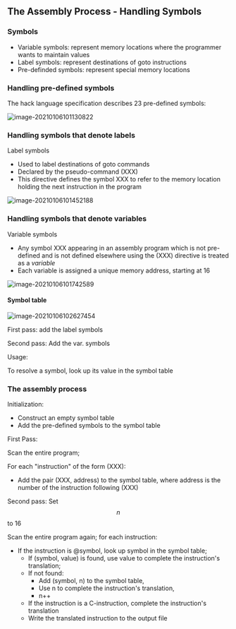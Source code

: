 ## The Assembly Process - Handling Symbols



### Symbols

- Variable symbols: represent memory locations where the programmer wants to maintain values
- Label symbols: represent destinations of goto instructions 
- Pre-definded symbols: represent special memory locations





### Handling pre-defined symbols

The hack language specification describes 23 pre-defined symbols:

![image-20210106101130822](https://loyioblog.oss-cn-beijing.aliyuncs.com/LoyioBlog/20210106urLlVj.png)



### Handling symbols that denote labels

Label symbols

- Used to label destinations of goto commands
- Declared by the pseudo-command (XXX)
- This directive defines the symbol XXX to refer to the memory location holding the next instruction in the program

![image-20210106101452188](https://loyioblog.oss-cn-beijing.aliyuncs.com/LoyioBlog/20210106qxr4tH.png)





### Handling symbols that denote variables

Variable symbols

- Any symbol XXX appearing in an assembly program which is not pre-defined and is not defined elsewhere using the (XXX) directive is treated as a _variable_
- Each variable is assigned a unique memory address, starting at 16

![image-20210106101742589](https://loyioblog.oss-cn-beijing.aliyuncs.com/LoyioBlog/20210106uf8POm.png)

#### Symbol table

![image-20210106102627454](https://loyioblog.oss-cn-beijing.aliyuncs.com/LoyioBlog/20210106wAU4zL.png)

First pass: add the label symbols

Second pass: Add the var. symbols



Usage:

To resolve a symbol, look up its value in the symbol table





### The assembly process

Initialization:

- Construct an empty symbol table 
- Add the pre-defined symbols to the symbol table



First Pass:

Scan the entire program;

For each "instruction" of the form (XXX):

- Add the pair (XXX, address) to the symbol table, where address is the number of the instruction following (XXX)



Second pass:
Set $$n$$ to 16

Scan the entire program again; for each instruction:

- If the instruction is @symbol, look up symbol in the symbol table;
  - If (symbol, value) is found, use value to complete the instruction's translation;
  - If not found:
    - Add (symbol, n) to the symbol table,
    - Use n to complete the instruction's translation,
    - n++
  - If the instruction is a C-instruction, complete the instruction's translation
  - Write the translated instruction to the output file



